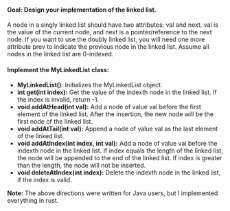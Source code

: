 #### Goal: Design your implementation of the linked list.
A node in a singly linked list should have two attributes: val and next. val is the value of the current node, and next is a pointer/reference to the next node.
If you want to use the doubly linked list, you will need one more attribute prev to indicate the previous node in the linked list. Assume all nodes in the linked list are 0-indexed.

#### Implement the MyLinkedList class:

- **MyLinkedList():** Initializes the MyLinkedList object.
- **int get(int index):** Get the value of the indexth node in the linked list. If the index is invalid, return -1.
- **void addAtHead(int val):** Add a node of value val before the first element of the linked list. After the insertion, the new node will be the first node of the linked list.
- **void addAtTail(int val):** Append a node of value val as the last element of the linked list.
- **void addAtIndex(int index, int val):** Add a node of value val before the indexth node in the linked list. If index equals the length of the linked list, the node will be appended to the end of the linked list. If index is greater than the length, the node will not be inserted.
- **void deleteAtIndex(int index):** Delete the indexth node in the linked list, if the index is valid.

**Note:** The above directions were written for Java users, but I implemented everything in rust.